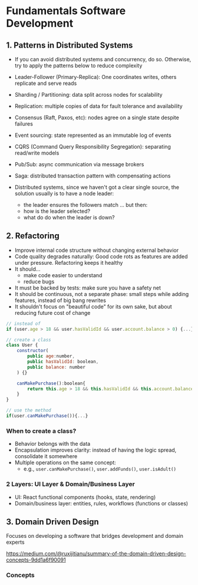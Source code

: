 # Fundamentals Software Development

## 1. Patterns in Distributed Systems

- If you can avoid distributed systems and concurrency, do so. Otherwise, try to apply the patterns below to reduce complexity

- Leader-Follower (Primary-Replica): One coordinates writes, others replicate and serve reads
- Sharding / Partitioning: data split across nodes for scalability
- Replication: multiple copies of data for fault tolerance and availability
- Consensus (Raft, Paxos, etc): nodes agree on a single state despite failures
- Event sourcing: state represented as an immutable log of events
- CQRS (Command Query Responsibility Segregation): separating read/write models
- Pub/Sub: async communication via message brokers
- Saga: distributed transaction pattern with compensating actions

- Distributed systems, since we haven't got a clear single source, the solution usually is to have a node leader:
  - the leader ensures the followers match
    ... but then:
  - how is the leader selected?
  - what do do when the leader is down?

## 2. Refactoring

- Improve internal code structure without changing external behavior
- Code quality degrades naturally: Good code rots as features are added under pressure. Refactoring keeps it healthy
- It should...
  - make code easier to understand
  - reduce bugs
- It must be backed by tests: make sure you have a safety net
- It should be continuous, not a separate phase: small steps while adding features, instead of big bang rewrites
- It shouldn't focus on "beautiful code" for its own sake, but about reducing future cost of change

```js
// instead of
if (user.age > 18 && user.hasValidId && user.account.balance > 0) {...}

// create a class
class User {
    constructor(
        public age:number,
        public hasValidId: boolean,
        public balance: number
    ) {}

    canMakePurchase():boolean{
        return this.age > 18 && this.hasValidId && this.account.balance > 0;
    }
}

// use the method
if(user.canMakePurchase()){...}
```

### When to create a class?

- Behavior belongs with the data
- Encapsulation improves clarity: instead of having the logic spread, consolidate it somewhere
- Multiple operations on the same concept:
  - e.g., `user.canMakePurchase()`, `user.addFunds()`, `user.isAdult()`

### 2 Layers: UI Layer & Domain/Business Layer

- UI: React functional components (hooks, state, rendering)
- Domain/business layer: entities, rules, workflows (functions or classes)

## 3. Domain Driven Design

Focuses on developing a software that bridges development and domain experts

https://medium.com/@ruxijitianu/summary-of-the-domain-driven-design-concepts-9dd1a6f90091

<!-- video 30:56 -->

### Concepts
